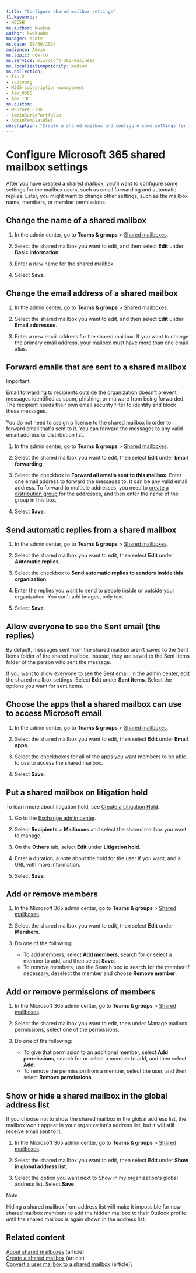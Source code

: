 ```yaml
---
title: "Configure shared mailbox settings"
f1.keywords:
- NOCSH
ms.author: kwekua
author: kwekuako
manager: scotv
ms.date: 09/30/2024
audience: Admin
ms.topic: how-to
ms.service: microsoft-365-business
ms.localizationpriority: medium
ms.collection: 
- Tier2
- scotvorg
- M365-subscription-management
- Adm_O365
- Adm_TOC
ms.custom:
- MSStore_Link
- AdminSurgePortfolio
- AdminTemplateSet
description: "Create a shared mailbox and configure some settings for its users, such as email forwarding and automatic replies."
---
```


# Configure Microsoft 365 shared mailbox settings

After you have [created a shared mailbox](create-a-shared-mailbox.md), you'll want to configure some settings for the mailbox users, such as email forwarding and automatic replies. Later, you might want to change other settings, such as the mailbox name, members, or member permissions.

## Change the name of a shared mailbox

1. In the admin center, go to **Teams & groups** \> <a href="https://go.microsoft.com/fwlink/p/?linkid=2066847" target="_blank">Shared mailboxes</a>.

2. Select the shared mailbox you want to edit, and then select **Edit** under **Basic information**.

3. Enter a new name for the shared mailbox.

4. Select **Save**.

## Change the email address of a shared mailbox

1. In the admin center, go to **Teams & groups** \> <a href="https://go.microsoft.com/fwlink/p/?linkid=2066847" target="_blank">Shared mailboxes</a>.

2. Select the shared mailbox you want to edit, and then select **Edit** under **Email addresses**.

3. Enter a new email address for the shared mailbox. If you want to change the primary email address, your mailbox must have more than one email alias.

## Forward emails that are sent to a shared mailbox

> [!IMPORTANT]
> Email forwarding to recipients outside the organization doesn't prevent messages identified as spam, phishing, or malware from being forwarded. The recipient needs their own email security filter to identify and block these messages.

You do not need to assign a license to the shared mailbox in order to forward email that's sent to it. You can forward the messages to any valid email address or distribution list.

1. In the admin center, go to **Teams & groups** \> <a href="https://go.microsoft.com/fwlink/p/?linkid=2066847" target="_blank">Shared mailboxes</a>.

2. Select the shared mailbox you want to edit, then select **Edit** under **Email forwarding**.

3. Select the checkbox to **Forward all emails sent to this mailbox**. Enter one email address to forward the messages to. It can be any valid email address. To forward to multiple addresses, you need to [create a distribution group](/office365/admin/setup/create-distribution-lists) for the addresses, and then enter the name of the group in this box.

4. Select **Save**.

## Send automatic replies from a shared mailbox

1. In the admin center, go to **Teams & groups** \> <a href="https://go.microsoft.com/fwlink/p/?linkid=2066847" target="_blank">Shared mailboxes</a>.

2. Select the shared mailbox you want to edit, then select **Edit** under **Automatic replies**.

3. Select the checkbox to **Send automatic replies to senders inside this organization**.

4. Enter the replies you want to send to people inside or outside your organization. You can't add images, only text.

5. Select **Save**.

## Allow everyone to see the Sent email (the replies)

By default, messages sent from the shared mailbox aren't saved to the Sent Items folder of the shared mailbox. Instead, they are saved to the Sent Items folder of the person who sent the message.

If you want to allow everyone to see the Sent email, in the admin center, edit the shared mailbox settings. Select **Edit** under **Sent items**. Select the options you want for sent items.

## Choose the apps that a shared mailbox can use to access Microsoft email

1. In the admin center, go to **Teams & groups** \> <a href="https://go.microsoft.com/fwlink/p/?linkid=2066847" target="_blank">Shared mailboxes</a>.

2. Select the shared mailbox you want to edit, then select **Edit** under **Email apps**.

3. Select the checkboxes for all of the apps you want members to be able to use to access the shared mailbox.

4. Select **Save**.

## Put a shared mailbox on litigation hold

To learn more about litigation hold, see [Create a Litigation Hold](../../compliance/ediscovery-create-a-litigation-hold.md).

1. Go to the <a href="https://go.microsoft.com/fwlink/p/?linkid=2059104" target="_blank">Exchange admin center</a>.

2. Select **Recipients** > **Mailboxes** and select the shared mailbox you want to manage.

3. On the **Others** tab, select **Edit** under **Litigation hold**.

4. Enter a duration, a note about the hold for the user if you want, and a URL with more information.  

5. Select **Save**.

## Add or remove members

1. In the Microsoft 365 admin center, go to **Teams & groups** \> <a href="https://go.microsoft.com/fwlink/p/?linkid=2066847" target="_blank">Shared mailboxes</a>.

2. Select the shared mailbox you want to edit, then select **Edit** under **Members**.

3. Do one of the following:
   - To add members, select **Add members**, search for or select a member to add, and then select **Save**.
   - To remove members, use the Search box to search for the member if necessary, deselect the member and choose **Remove member**.

## Add or remove permissions of members

1. In the Microsoft 365 admin center, go to **Teams & groups** \> <a href="https://go.microsoft.com/fwlink/p/?linkid=2066847" target="_blank">Shared mailboxes</a>.

2. Select the shared mailbox you want to edit, then under Manage mailbox permissions, select one of the permissions.

3. Do one of the following:
   - To give that permission to an additional member, select **Add permissions**, search for or select a member to add, and then select **Add**.
   - To remove the permission from a member, select the user, and then select **Remove permissions**.

## Show or hide a shared mailbox in the global address list

If you choose not to show the shared mailbox in the global address list, the mailbox won't appear in your organization's address list, but it will still receive email sent to it.

1. In the Microsoft 365 admin center, go to **Teams & groups** \> <a href="https://go.microsoft.com/fwlink/p/?linkid=2066847" target="_blank">Shared mailboxes</a>.

2. Select the shared mailbox you want to edit, then select **Edit** under **Show in global address list**.

3. Select the option you want next to Show in my organization's global address list. Select **Save**.

> [!NOTE]
> Hiding a shared mailbox from address list will make it impossible for new shared mailbox members to add the hidden mailbox to their Outlook profile until the shared mailbox is again shown in the address list.

## Related content

[About shared mailboxes](about-shared-mailboxes.md) (article)\
[Create a shared mailbox](create-a-shared-mailbox.md) (article)\
[Convert a user mailbox to a shared mailbox](convert-user-mailbox-to-shared-mailbox.md) (article)\
